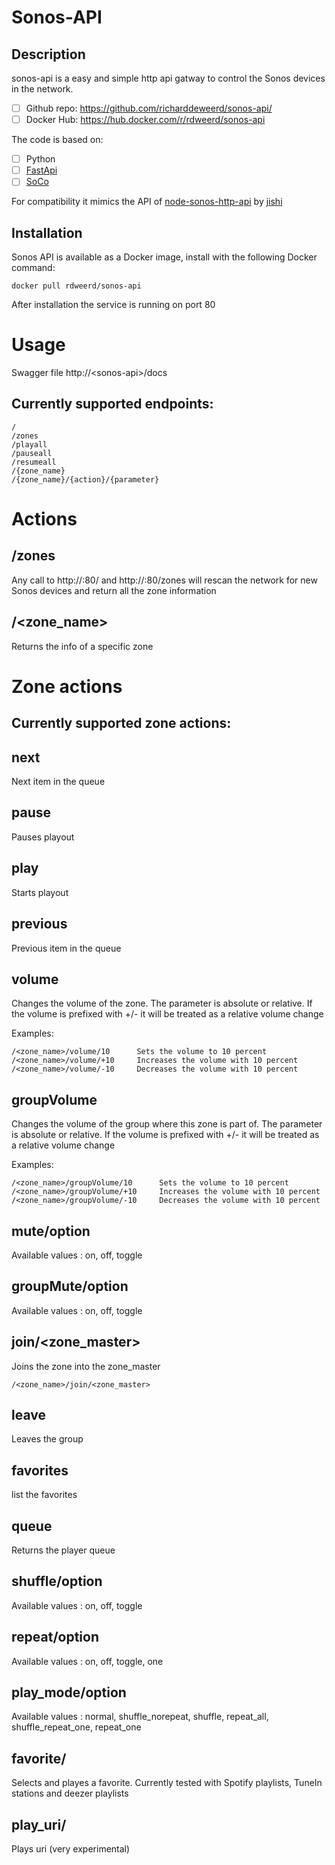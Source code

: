 # Sonos-API
## Description
sonos-api is a easy and simple http api gatway to control the Sonos devices in the network.

- [ ] Github repo: https://github.com/richarddeweerd/sonos-api/
- [ ] Docker Hub: https://hub.docker.com/r/rdweerd/sonos-api

The code is based on: 
- [ ] Python
- [ ] [FastApi](https://fastapi.tiangolo.com/)
- [ ] [SoCo](https://github.com/SoCo/SoCo)

For compatibility it mimics the API of [node-sonos-http-api](https://github.com/jishi/node-sonos-http-api) by [jishi](https://github.com/jishi)

## Installation
Sonos API is available as a Docker image, install with the following Docker command:
```
docker pull rdweerd/sonos-api
```

After installation the service is running on port 80

# Usage

Swagger file http://\<sonos-api\>/docs

## Currently supported endpoints:
```
/
/zones
/playall
/pauseall
/resumeall
/{zone_name}
/{zone_name}/{action}/{parameter}
```


# Actions
## /zones
Any call to http://<sonos-api>:80/ and http://<sonos-api>:80/zones will rescan the network for new Sonos devices and return all the zone information
## /<zone_name>
Returns the info of a specific zone

# Zone actions
## Currently supported zone actions:
## next
Next item in the queue
## pause
Pauses playout
## play
Starts playout
## previous
Previous item in the queue
## volume
Changes the volume of the zone.
The parameter is absolute or relative. If the volume is prefixed with +/- it will be treated as a relative volume change

Examples:

    /<zone_name>/volume/10      Sets the volume to 10 percent
    /<zone_name>/volume/+10     Increases the volume with 10 percent
    /<zone_name>/volume/-10     Decreases the volume with 10 percent

## groupVolume
Changes the volume of the group where this zone is part of.
The parameter is absolute or relative. If the volume is prefixed with +/- it will be treated as a relative volume change

Examples:

    /<zone_name>/groupVolume/10      Sets the volume to 10 percent
    /<zone_name>/groupVolume/+10     Increases the volume with 10 percent
    /<zone_name>/groupVolume/-10     Decreases the volume with 10 percent

## mute/option
Available values : on, off, toggle
## groupMute/option
Available values : on, off, toggle
## join/<zone_master>
Joins the zone into the zone_master

    /<zone_name>/join/<zone_master>
## leave
Leaves the group
## favorites
list the favorites
## queue
Returns the player queue
## shuffle/option
Available values : on, off, toggle
## repeat/option
Available values : on, off, toggle, one
## play_mode/option
Available values : normal, shuffle_norepeat, shuffle, repeat_all, shuffle_repeat_one, repeat_one
## favorite/<favorite>
Selects and playes a favorite.
Currently tested with Spotify playlists, TuneIn stations and deezer playlists
## play_uri/<uri>
Plays uri (very experimental)
